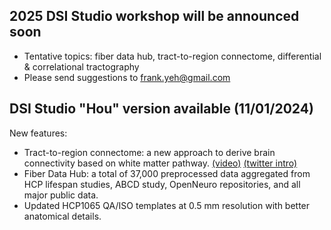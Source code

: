 ## 2025 DSI Studio workshop will be announced soon

- Tentative topics: fiber data hub, tract-to-region connectome, differential & correlational tractography
- Please send suggestions to frank.yeh@gmail.com

## DSI Studio "Hou" version available (11/01/2024)

New features:
- Tract-to-region connectome: a new approach to derive brain connectivity based on white matter pathway. [(video)](https://www.youtube.com/watch?v=7Ns9vHl21J8) [(twitter intro)](https://x.com/FangChengYeh/status/1848757312824963106)
- Fiber Data Hub: a total of 37,000 preprocessed data aggregated from HCP lifespan studies, ABCD study, OpenNeuro repositories, and all major public data.
- Updated HCP1065 QA/ISO templates at 0.5 mm resolution with better anatomical details.
